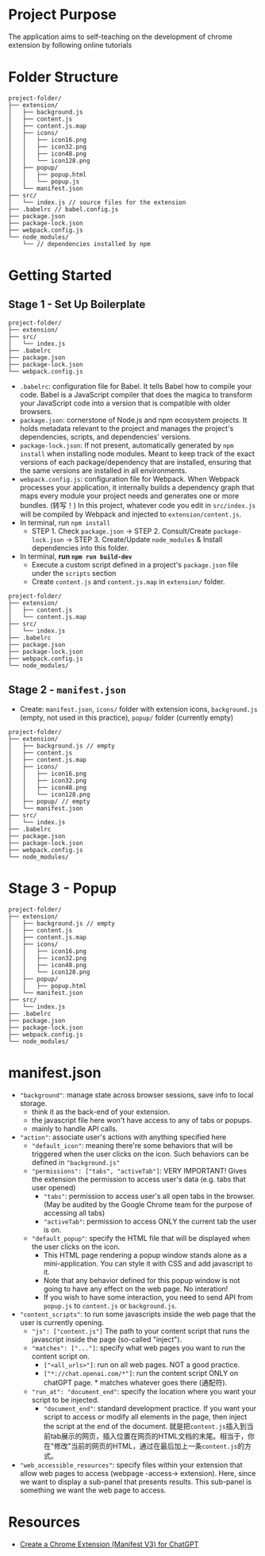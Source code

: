 # Project Purpose
The application aims to self-teaching on the development of chrome extension by following online tutorials

# Folder Structure
```
project-folder/
├── extension/
│   ├── background.js
│   ├── content.js
│   ├── content.js.map
│   ├── icons/
│   │   ├── icon16.png
│   │   ├── icon32.png
│   │   ├── icon48.png
│   │   └── icon128.png
│   ├── popup/
│   │   ├── popup.html
│   │   └── popup.js
│   └── manifest.json
├── src/
│   └── index.js // source files for the extension
├── .babelrc // babel.config.js
├── package.json
├── package-lock.json
├── webpack.config.js
└── node_modules/
    └── // dependencies installed by npm

```

# Getting Started
## Stage 1 - Set Up Boilerplate
```
project-folder/
├── extension/
├── src/
│   └── index.js
├── .babelrc
├── package.json
├── package-lock.json
└── webpack.config.js
```
* `.babelrc`: configuration file for Babel. It tells Babel how to compile your code. Babel is a JavaScript compiler that does the magica to transform your JavaScript code into a version that is compatible with older browsers.
* `package.json`: cornerstone of Node.js and npm ecosystem projects. It holds metadata relevant to the project and manages the project's dependencies, scripts, and dependencies' versions.
* `package-lock.json`: If not present, automatically generated by `npm install` when installing node modules. Meant to keep track of the exact versions of each package/dependency that are installed, ensuring that the same versions are installed in all environments.
* `webpack.config.js`: configuration file for Webpack. When Webpack processes your application, it internally builds a dependency graph that maps every module your project needs and generates one or more bundles. (转写！) In this project, whatever code you edit in `src/index.js` will be compiled by Webpack and injected to `extension/content.js`.
* In terminal, run `npm install`
    * STEP 1. Check `package.json` -> STEP 2. Consult/Create `package-lock.json` -> STEP 3. Create/Update `node_modules` & Install dependencies into this folder.
* In terminal, **run `npm run build-dev`**
    * Execute a custom script defined in a project's `package.json` file under the `scripts` section
    * Create `content.js` and `content.js.map` in `extension/` folder.
```
project-folder/
├── extension/
│   ├── content.js
│   └── content.js.map
├── src/
│   └── index.js
├── .babelrc
├── package.json
├── package-lock.json
├── webpack.config.js
└── node_modules/
```


## Stage 2 - `manifest.json`
* Create: `manifest.json`, `icons/` folder with extension icons, `background.js` (empty, not used in this practice), `popup/` folder (currently empty)
```
project-folder/
├── extension/
│   ├── background.js // empty
│   ├── content.js
│   ├── content.js.map
│   ├── icons/
│   │   ├── icon16.png
│   │   ├── icon32.png
│   │   ├── icon48.png
│   │   └── icon128.png
│   ├── popup/ // empty
│   └── manifest.json
├── src/
│   └── index.js
├── .babelrc
├── package.json
├── package-lock.json
├── webpack.config.js
└── node_modules/
```

# Stage 3 - Popup
```
project-folder/
├── extension/
│   ├── background.js // empty
│   ├── content.js
│   ├── content.js.map
│   ├── icons/
│   │   ├── icon16.png
│   │   ├── icon32.png
│   │   ├── icon48.png
│   │   └── icon128.png
│   ├── popup/
│   │   ├── popup.html
│   └── manifest.json
├── src/
│   └── index.js
├── .babelrc
├── package.json
├── package-lock.json
├── webpack.config.js
└── node_modules/
```


# manifest.json
* `"background"`: manage state across browser sessions, save info to local storage.
    * think it as the back-end of your extension. 
    * the javascript file here won't have access to any of tabs or popups.
    * mainly to handle API calls.
* `"action"`: associate user's actions with anything specified here
    * `"default_icon"`: meaning there're some behaviors that will be triggered when the user clicks on the icon. Such behaviors can be defined in `"background.js"`
    * `"permissions": ["tabs", "activeTab"]`: VERY IMPORTANT! Gives the extension the permission to access user's data (e.g. tabs that user opened)
        * `"tabs"`: permission to access user's all open tabs in the browser. (May be audited by the Google Chrome team for the purpose of accessing all tabs)
        * `"activeTab"`: permission to access ONLY the current tab the user is on.
    * `"default_popup"`: specify the HTML file that will be displayed when the user clicks on the icon.
        * This HTML page rendering a popup window stands alone as a mini-application. You can style it with CSS and add javascript to it.
        * Note that any behavior defined for this popup window is not going to have any effect on the web page. No interation!
        * If you wish to have some interaction, you need to send API from `popup.js` to `content.js` or `background.js`.
* `"content_scripts"`: to run some javascripts inside the web page that the user is currently opening.
    * `"js": ["content.js"]` The path to your content script that runs the javascript inside the page (so-called "inject").
    * `"matches": ["..."]`: specify what web pages you want to run the content script on.
        * `["<all_urls>"]`: run on all web pages. NOT a good practice.
        * `["*://chat.openai.com/*"]`: run the content script ONLY on chatGPT page. * matches whatever goes there (通配符).
    * `"run_at": "document_end"`: specify the location where you want your script to be injected.
        * `"document_end"`: standard development practice. If you want your script to access or modify all elements in the page, then inject the script at the end of the document. 就是把`content.js`插入到当前tab展示的网页，插入位置在网页的HTML文档的末尾。相当于，你在"修改"当前的网页的HTML，通过在最后加上一条`content.js`的方式。
* `"web_accessible_resources"`: specify files within your extension that allow web pages to access (webpage -access-> extension). Here, since we want to display a sub-panel that presents results. This sub-panel is something we want the web page to access.

# Resources
- [Create a Chrome Extension (Manifest V3) for ChatGPT](https://www.youtube.com/watch?v=nviEA5chYA8&ab_channel=AlejandroAO-Software%26Ai)